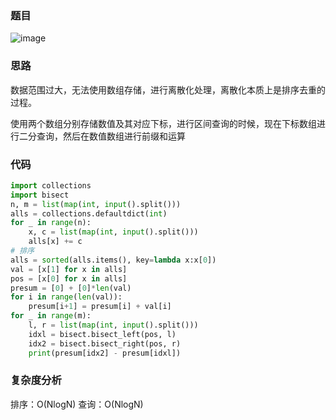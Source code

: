 ### 题目
![image](https://user-images.githubusercontent.com/37233394/122408481-01bb1480-cfb5-11eb-8920-586d72a308e9.png)
### 思路
数据范围过大，无法使用数组存储，进行离散化处理，离散化本质上是排序去重的过程。

使用两个数组分别存储数值及其对应下标，进行区间查询的时候，现在下标数组进行二分查询，然后在数值数组进行前缀和运算
### 代码
```python
import collections
import bisect
n, m = list(map(int, input().split()))
alls = collections.defaultdict(int)
for _ in range(n):
    x, c = list(map(int, input().split()))
    alls[x] += c
# 排序
alls = sorted(alls.items(), key=lambda x:x[0])
val = [x[1] for x in alls]
pos = [x[0] for x in alls]
presum = [0] + [0]*len(val)
for i in range(len(val)):
    presum[i+1] = presum[i] + val[i]
for _ in range(m):
    l, r = list(map(int, input().split()))
    idxl = bisect.bisect_left(pos, l)
    idx2 = bisect.bisect_right(pos, r)
    print(presum[idx2] - presum[idxl])
```
### 复杂度分析
排序：O(NlogN)
查询：O(NlogN)

